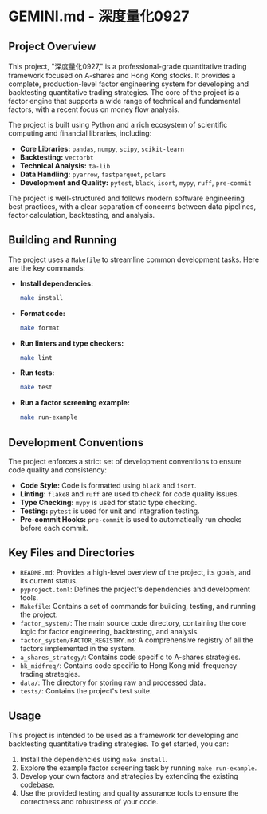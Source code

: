 # GEMINI.md - 深度量化0927

## Project Overview

This project, "深度量化0927," is a professional-grade quantitative trading framework focused on A-shares and Hong Kong stocks. It provides a complete, production-level factor engineering system for developing and backtesting quantitative trading strategies. The core of the project is a factor engine that supports a wide range of technical and fundamental factors, with a recent focus on money flow analysis.

The project is built using Python and a rich ecosystem of scientific computing and financial libraries, including:

*   **Core Libraries:** `pandas`, `numpy`, `scipy`, `scikit-learn`
*   **Backtesting:** `vectorbt`
*   **Technical Analysis:** `ta-lib`
*   **Data Handling:** `pyarrow`, `fastparquet`, `polars`
*   **Development and Quality:** `pytest`, `black`, `isort`, `mypy`, `ruff`, `pre-commit`

The project is well-structured and follows modern software engineering best practices, with a clear separation of concerns between data pipelines, factor calculation, backtesting, and analysis.

## Building and Running

The project uses a `Makefile` to streamline common development tasks. Here are the key commands:

*   **Install dependencies:**
    ```bash
    make install
    ```
*   **Format code:**
    ```bash
    make format
    ```
*   **Run linters and type checkers:**
    ```bash
    make lint
    ```
*   **Run tests:**
    ```bash
    make test
    ```
*   **Run a factor screening example:**
    ```bash
    make run-example
    ```

## Development Conventions

The project enforces a strict set of development conventions to ensure code quality and consistency:

*   **Code Style:** Code is formatted using `black` and `isort`.
*   **Linting:** `flake8` and `ruff` are used to check for code quality issues.
*   **Type Checking:** `mypy` is used for static type checking.
*   **Testing:** `pytest` is used for unit and integration testing.
*   **Pre-commit Hooks:** `pre-commit` is used to automatically run checks before each commit.

## Key Files and Directories

*   `README.md`: Provides a high-level overview of the project, its goals, and its current status.
*   `pyproject.toml`: Defines the project's dependencies and development tools.
*   `Makefile`: Contains a set of commands for building, testing, and running the project.
*   `factor_system/`: The main source code directory, containing the core logic for factor engineering, backtesting, and analysis.
*   `factor_system/FACTOR_REGISTRY.md`: A comprehensive registry of all the factors implemented in the system.
*   `a_shares_strategy/`: Contains code specific to A-shares strategies.
*   `hk_midfreq/`: Contains code specific to Hong Kong mid-frequency trading strategies.
*   `data/`: The directory for storing raw and processed data.
*   `tests/`: Contains the project's test suite.

## Usage

This project is intended to be used as a framework for developing and backtesting quantitative trading strategies. To get started, you can:

1.  Install the dependencies using `make install`.
2.  Explore the example factor screening task by running `make run-example`.
3.  Develop your own factors and strategies by extending the existing codebase.
4.  Use the provided testing and quality assurance tools to ensure the correctness and robustness of your code.
